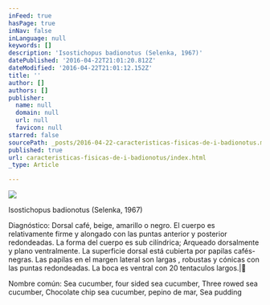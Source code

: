 ```yaml
---
inFeed: true
hasPage: true
inNav: false
inLanguage: null
keywords: []
description: 'Isostichopus badionotus (Selenka, 1967)'
datePublished: '2016-04-22T21:01:20.812Z'
dateModified: '2016-04-22T21:01:12.152Z'
title: ''
author: []
authors: []
publisher:
  name: null
  domain: null
  url: null
  favicon: null
starred: false
sourcePath: _posts/2016-04-22-caracteristicas-fisicas-de-i-badionotus.md
published: true
url: caracteristicas-fisicas-de-i-badionotus/index.html
_type: Article

---
```

![](https://the-grid-user-content.s3-us-west-2.amazonaws.com/c48e9e73-97eb-4dcd-9b89-53d74c28441d.jpg)

Isostichopus badionotus (Selenka, 1967)

Diagnóstico: Dorsal café, beige, amarillo o negro. El cuerpo es relativamente firme y alongado con las puntas anterior y posterior redondeadas. La forma del cuerpo es sub cilíndrica; Arqueado dorsalmente y plano ventralmente. La superficie dorsal está cubierta por papilas cafés-negras. Las papilas en el margen lateral son largas , robustas y cónicas con las puntas redondeadas. La boca es ventral con 20 tentaculos largos.|

Nombre común: Sea cucumber, four sided sea cucumber, Three rowed sea cucumber, Chocolate chip sea cucumber, pepino de mar, Sea pudding